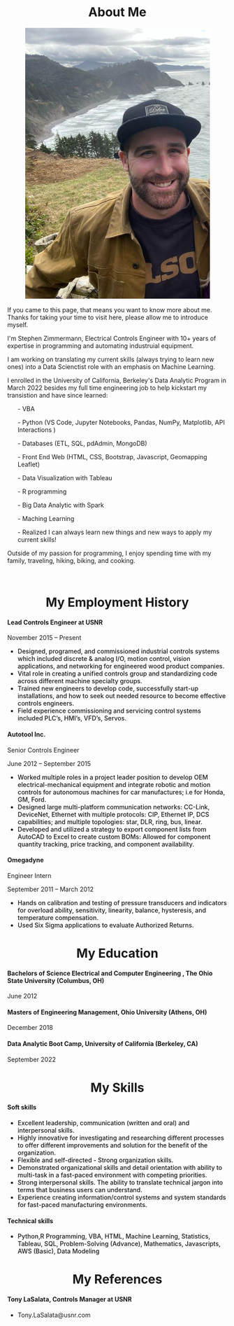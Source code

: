 <h1 align="center">About Me</h1>

<p align= "center">
<img src="myprof.jpg" alt="#" class="center" >

</p>
<p class="w3-margin-top-2"> 
              If you came to this page, that means you want to know more about me. Thanks for taking your time to visit here, please allow me to introduce myself.</p>
<p> 
              I'm Stephen Zimmermann, Electrical Controls Engineer with 10+ years of expertise in programming and automating industruial equipment. 
            </p> 
            <p>I am working on translating my current skills (always trying to learn new ones) into a Data Scienctist role with an emphasis on Machine Learning.</p>

 <p class = "">
              I enrolled in the University of California, Berkeley's Data Analytic Program in March 2022 besides my full time engineering job to help kickstart my transistion and have since learned: 
             <ul> <il> - VBA </ul></il> 
             <ul> <il> - Python (VS Code, Jupyter Notebooks, Pandas, NumPy, Matplotlib, API Interactions ) </ul></il> 
             <ul> <il> - Databases (ETL, SQL, pdAdmin, MongoDB) </ul></il> 
             <ul> <il> - Front End Web (HTML, CSS, Bootstrap, Javascript, Geomapping Leaflet) </ul></il> 
             <ul> <il> - Data Visualization with Tableau </ul></il> 
             <ul> <il> - R programming </ul></il> 
             <ul> <il> - Big Data Analytic with Spark  </ul></il> 
			 <ul> <il> - Maching Learning  </ul></il> 
             <ul> <il> - Realized I can always learn new things and new ways to apply my current skills! </ul></il> 
            </p>
 <p class=""> Outside of my passion for programming, I enjoy spending time with my family, traveling, hiking, biking, and cooking. 
            </p>

<br />


<h1 align="center">My Employment History</h1>

<div class="">
<h4>Lead Controls Engineer at USNR</h4>
	<p>November 2015 – Present
	</p>
<ul class="w3-ul" style="font-weight: 500;">
  <li> Designed, programed, and commissioned industrial controls systems which included discrete & analog I/O, motion control, vision applications, and networking for engineered wood product companies.
  </li>
  <li>
	 Vital role in creating a unified controls group and standardizing code across different machine specialty groups.
	</li>
  <li> Trained new engineers to develop code, successfully start-up installations, and how to seek out needed resource to become effective controls engineers.
  </li>
  <li> Field experience commissioning and servicing control systems included PLC’s, HMI’s, VFD’s, Servos.
  </li>
  </ul>
  </div>  
  
<div class="">
<h4>Autotool Inc.</h4>
<p>Senior Controls Engineer</p>
 <p> June 2012 – September 2015 </p>
           <ul class="w3-ul" style="font-weight: 500;">
					<li>Worked multiple roles in a project leader position to develop OEM electrical-mechanical equipment and integrate robotic and motion controls for autonomous machines for car manufactures; i.e for Honda, GM, Ford. 
					</li>
					<li>Designed large multi-platform communication networks: CC-Link, DeviceNet, Ethernet with multiple protocols: CIP, Ethernet IP, DCS capabilities; and multiple topologies: star, DLR, ring, bus, linear. 
					</li>
					<li>Developed and utilized a strategy to export component lists from AutoCAD to Excel to create custom BOMs: Allowed for component quantity tracking, price tracking, and component availability. 
                    </li>
			</ul>
	  </div> 
<div class="">	  
                <h4>Omegadyne</h4>
<p>Engineer Intern</p>
 <p> September 2011 – March 2012</p>
           <ul class="w3-ul" style="font-weight: 500;">
                  <li>Hands on calibration and testing of pressure transducers and indicators for overload ability, sensitivity, linearity, balance, hysteresis, and temperature compensation. 
                  </li>
                  <li>Used Six Sigma applications to evaluate Authorized Returns.
				  </li>
                </ul>
</div>
            
<h1 align="center">My Education</h1>
<div class="">
  <h4>Bachelors of Science Electrical and Computer Engineering , The Ohio State University (Columbus, OH)</h4>
                <p>June 2012 </p>
                <h4>Masters of Engineering Management, Ohio University (Athens, OH)
                </h4>
                <p>December 2018 </p>
				<h4>Data Analytic Boot Camp, University of California (Berkeley, CA)
                </h4>
                <p>September 2022 </p>
  
  </div>
        <h1 align="center">My Skills</h1>       
<div class="">
  <h4>Soft skills</h4>
  <ul class="w3-ul" style="font-weight: 500;">
                <li> Excellent leadership, communication (written and oral) and interpersonal skills.</li>
                <li> Highly innovative for investigating and researching different processes to offer different improvements and solution for the benefit of the organization. </li>
                <li> Flexible and self-directed - Strong organization skills.</li>
                <li> Demonstrated organizational skills and detail orientation with ability to multi-task in a fast-paced environment with competing priorities.</li>
                <li> Strong interpersonal skills. The ability to translate technical jargon into terms that business users can understand.</li>
                <li> Experience creating information/control systems and system standards for fast-paced manufacturing environments.</li>
                </ul>
				
  <h4>Technical skills</h4>
                <ul class="w3-ul" style="font-weight: 500;">
                  <li>Python,R Programming, VBA, HTML, Machine Learning, Statistics, Tableau, SQL, Problem-Solving (Advance), Mathematics, Javascripts, AWS (Basic), Data Modeling
                  </li>
				  </ul>
                  
               
   </div>
  <h1 align="center">My References</h1>
  <h4>Tony LaSalata, Controls Manager at USNR </h4>
  <ul> <li> Tony.LaSalata@usnr.com</li></ul>

